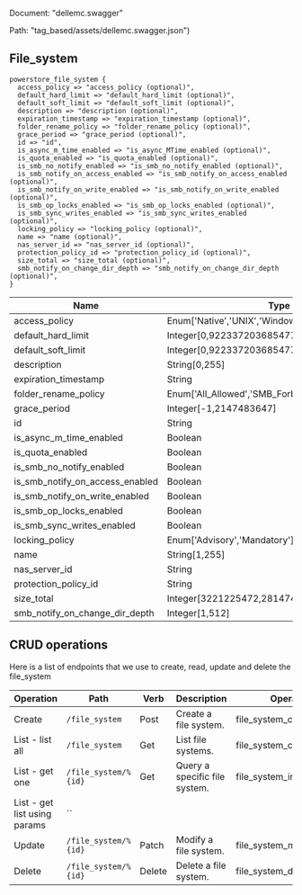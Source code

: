 Document: "dellemc.swagger"


Path: "tag_based/assets/dellemc.swagger.json")

## File_system



```puppet
powerstore_file_system {
  access_policy => "access_policy (optional)",
  default_hard_limit => "default_hard_limit (optional)",
  default_soft_limit => "default_soft_limit (optional)",
  description => "description (optional)",
  expiration_timestamp => "expiration_timestamp (optional)",
  folder_rename_policy => "folder_rename_policy (optional)",
  grace_period => "grace_period (optional)",
  id => "id",
  is_async_m_time_enabled => "is_async_MTime_enabled (optional)",
  is_quota_enabled => "is_quota_enabled (optional)",
  is_smb_no_notify_enabled => "is_smb_no_notify_enabled (optional)",
  is_smb_notify_on_access_enabled => "is_smb_notify_on_access_enabled (optional)",
  is_smb_notify_on_write_enabled => "is_smb_notify_on_write_enabled (optional)",
  is_smb_op_locks_enabled => "is_smb_op_locks_enabled (optional)",
  is_smb_sync_writes_enabled => "is_smb_sync_writes_enabled (optional)",
  locking_policy => "locking_policy (optional)",
  name => "name (optional)",
  nas_server_id => "nas_server_id (optional)",
  protection_policy_id => "protection_policy_id (optional)",
  size_total => "size_total (optional)",
  smb_notify_on_change_dir_depth => "smb_notify_on_change_dir_depth (optional)",
}
```

| Name        | Type           | Required       |
| ------------- | ------------- | ------------- |
|access_policy | Enum['Native','UNIX','Windows'] | false |
|default_hard_limit | Integer[0,9223372036854775807] | false |
|default_soft_limit | Integer[0,9223372036854775807] | false |
|description | String[0,255] | false |
|expiration_timestamp | String | false |
|folder_rename_policy | Enum['All_Allowed','SMB_Forbidden','All_Forbidden'] | false |
|grace_period | Integer[-1,2147483647] | false |
|id | String | true |
|is_async_m_time_enabled | Boolean | false |
|is_quota_enabled | Boolean | false |
|is_smb_no_notify_enabled | Boolean | false |
|is_smb_notify_on_access_enabled | Boolean | false |
|is_smb_notify_on_write_enabled | Boolean | false |
|is_smb_op_locks_enabled | Boolean | false |
|is_smb_sync_writes_enabled | Boolean | false |
|locking_policy | Enum['Advisory','Mandatory'] | false |
|name | String[1,255] | false |
|nas_server_id | String | false |
|protection_policy_id | String | false |
|size_total | Integer[3221225472,281474976710656] | false |
|smb_notify_on_change_dir_depth | Integer[1,512] | false |



## CRUD operations

Here is a list of endpoints that we use to create, read, update and delete the file_system

| Operation | Path | Verb | Description | OperationID |
| ------------- | ------------- | ------------- | ------------- | ------------- |
|Create|`/file_system`|Post|Create a file system.|file_system_create|
|List - list all|`/file_system`|Get|List file systems.|file_system_collection_query|
|List - get one|`/file_system/%{id}`|Get|Query a specific file system.|file_system_instance_query|
|List - get list using params|``||||
|Update|`/file_system/%{id}`|Patch|Modify a file system.|file_system_modify|
|Delete|`/file_system/%{id}`|Delete|Delete a file system.|file_system_delete|
